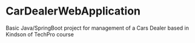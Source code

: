 # CarDealerWebApplication
Basic Java/SpringBoot project for management of a Cars Dealer based in Kindson of TechPro course
